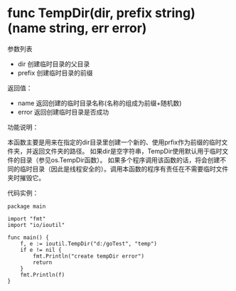 # func TempDir(dir, prefix string) (name string, err error)

参数列表

- dir 创建临时目录的父目录
- prefix 创建临时目录的前缀

返回值：

- name 返回创建的临时目录名称(名称的组成为前缀+随机数)
- error 返回创建临时目录是否成功

功能说明：

本函数主要是用来在指定的dir目录里创建一个新的、使用prfix作为前缀的临时文件夹，并返回文件夹的路径。 如果dir是空字符串，TempDir使用默认用于临时文件的目录（参见os.TempDir函数）。 如果多个程序调用该函数的话，将会创建不同的临时目录（因此是线程安全的）。调用本函数的程序有责任在不需要临时文件夹时摧毁它。

代码实例：

	package main

	import "fmt"
	import "io/ioutil"

	func main() {
		f, e := ioutil.TempDir("d:/goTest", "temp")
		if e != nil {
			fmt.Println("create tempDir error")
			return
		}
		fmt.Println(f)
	}
